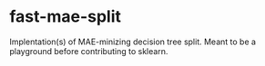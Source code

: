 # fast-mae-split
Implentation(s) of MAE-minizing decision tree split. Meant to be a playground before contributing to sklearn.
